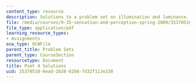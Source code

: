 ```yaml
---
content_type: resource
description: Solutions to a problem set on illumination and luminance.
file: /media/courses/9-35-sensation-and-perception-spring-2009/353705106ead2b3882b8fd32f113e330_MIT9_35s09_sol_pset04.pdf
file_type: application/pdf
learning_resource_types:
- Assignments
ocw_type: OCWFile
parent_title: Problem Sets
parent_type: CourseSection
resourcetype: Document
title: Pset 4 Solutions
uid: 35370510-6ead-2b38-82b8-fd32f113e330
---
```

